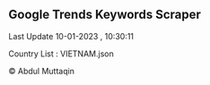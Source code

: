 

## Google Trends Keywords Scraper 
 
Last Update 10-01-2023 , 10:30:11

Country List :
VIETNAM.json



© Abdul Muttaqin 
